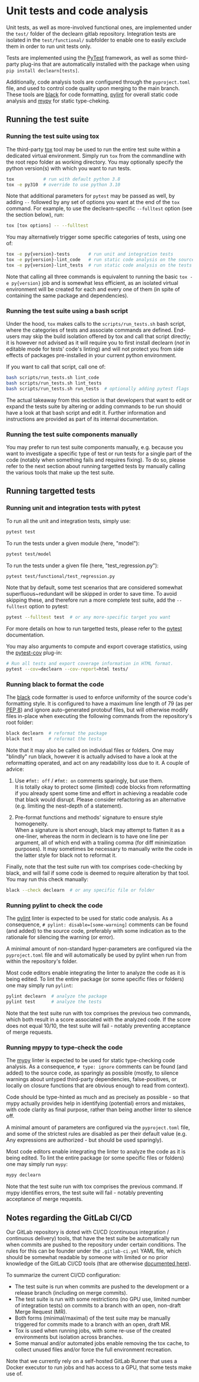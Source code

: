 # Unit tests and code analysis

Unit tests, as well as more-involved functional ones, are implemented under
the `test/` folder of the declearn gitlab repository. Integration tests are
isolated in the `test/functional/` subfolder to enable one to easily exclude
them in order to run unit tests only.

Tests are implemented using the [PyTest](https://docs.pytest.org) framework,
as well as some third-party plug-ins that are automatically installed with
the package when using `pip install declearn[tests]`.

Additionally, code analysis tools are configured through the `pyproject.toml`
file, and used to control code quality upon merging to the main branch. These
tools are [black](https://github.com/psf/black) for code formatting,
[pylint](https://pylint.pycqa.org/) for overall static code analysis and
[mypy](https://mypy.readthedocs.io/) for static type-cheking.


## Running the test suite

### Running the test suite using tox

The third-party [tox](https://tox.wiki/en/latest/) tool may be used to run
the entire test suite within a dedicated virtual environment. Simply run `tox`
from the commandline with the root repo folder as working directory. You may
optionally specify the python version(s) with which you want to run tests.

```bash
tox           # run with default python 3.8
tox -e py310  # override to use python 3.10
```

Note that additional parameters for `pytest` may be passed as well, by adding
`--` followed by any set of options you want at the end of the `tox` command.
For example, to use the declearn-specific `--fulltest` option (see the section
below), run:

```bash
tox [tox options] -- --fulltest
```

You may alternatively trigger some specific categories of tests, using one of:
```bash
tox -e py{version}-tests       # run unit and integration tests
tox -e py{version}-lint_code   # run static code analysis on the source code
tox -e py{version}-lint_tests  # run static code analysis on the tests' code
```

Note that calling all three commands is equivalent to running the basic
`tox -e py{version}` job and is somewhat less efficient, as an isolated
virtual environment will be created for each and every one of them (in
spite of containing the same package and dependencies).

### Running the test suite using a bash script

Under the hood, `tox` makes calls to the `scripts/run_tests.sh` bash script,
where the categories of tests and associate commands are defined. End-users
may skip the build isolation offered by tox and call that script directly;
it is however not advised as it will require you to first install declearn
(_not_ in editable mode for tests' code's linting) and will not protect you
from side effects of packages pre-installed in your current python environment.

If you want to call that script, call one of:
```bash
bash scripts/run_tests.sh lint_code
bash scripts/run_tests.sh lint_tests
bash scripts/run_tests.sh run_tests  # optionally adding pytest flags
```

The actual takeaway from this section is that developers that want to edit or
expand the tests suite by altering or adding commands to be run should have a
look at that bash script and edit it. Further information and instructions are
provided as part of its internal documentation.

### Running the test suite components manually

You may prefer to run test suite components manually, e.g. because you want
to investigate a specific type of test or run tests for a single part of the
code (notably when something fails and requires fixing). To do so, please
refer to the next section about running targetted tests by manually calling
the various tools that make up the test suite.

## Running targetted tests

### Running unit and integration tests with pytest

To run all the unit and integration tests, simply use:

```bash
pytest test
```

To run the tests under a given module (here, "model"):

```bash
pytest test/model
```

To run the tests under a given file (here, "test_regression.py"):

```bash
pytest test/functional/test_regression.py
```

Note that by default, some test scenarios that are considered somewhat
superfluous~redundant will be skipped in order to save time. To avoid
skipping these, and therefore run a more complete test suite, add the
`--fulltest` option to pytest:

```bash
pytest --fulltest test  # or any more-specific target you want
```

For more details on how to run targetted tests, please refer to the
[pytest](https://docs.pytest.org/) documentation.

You may also arguments to compute and export coverage statistics, using the
[pytest-cov](https://pytest-cov.readthedocs.io/en/latest/index.html) plug-in:

```bash
# Run all tests and export coverage information in HTML format.
pytest --cov=declearn --cov-report=html tests/
```

### Running black to format the code

The [black](https://github.com/psf/black) code formatter is used to enforce
uniformity of the source code's formatting style. It is configured to have
a maximum line length of 79 (as per [PEP 8](https://peps.python.org/pep-0008/))
and ignore auto-generated protobuf files, but will otherwise modify files
in-place when executing the following commands from the repository's root
folder:

```bash
black declearn  # reformat the package
black test      # reformat the tests
```

Note that it may also be called on individual files or folders.
One may "blindly" run black, however it is actually advised to have a look
at the reformatting operated, and act on any readability loss due to it. A
couple of advice:

1. Use `#fmt: off` / `#fmt: on` comments sparingly, but use them.
<br/>It is totally okay to protect some (limited) code blocks from
reformatting if you already spent some time and effort in achieving a
readable code that black would disrupt. Please consider refactoring as
an alternative (e.g. limiting the nest-depth of a statement).

2. Pre-format functions and methods' signature to ensure style homogeneity.
<br/>When a signature is short enough, black may attempt to flatten it as a
one-liner, whereas the norm in declearn is to have one line per argument,
all of which end with a trailing comma (for diff minimization purposes). It
may sometimes be necessary to manually write the code in the latter style
for black not to reformat it.

Finally, note that the test suite run with tox comprises code-checking by
black, and will fail if some code is deemed to require alteration by that
tool. You may run this check manually:

```bash
black --check declearn  # or any specific file or folder
```

### Running pylint to check the code

The [pylint](https://pylint.pycqa.org/) linter is expected to be used for
static code analysis. As a consequence, `# pylint: disable=[some-warning]`
comments can be found (and added) to the source code, preferably with some
indication as to the rationale for silencing the warning (or error).

A minimal amount of non-standard hyper-parameters are configured via the
`pyproject.toml` file and will automatically be used by pylint when run
from within the repository's folder.

Most code editors enable integrating the linter to analyze the code as it is
being edited. To lint the entire package (or some specific files or folders)
one may simply run `pylint`:

```bash
pylint declearn  # analyze the package
pylint test      # analyze the tests
```

Note that the test suite run with tox comprises the previous two commands,
which both result in a score associated with the analyzed code. If the score
does not equal 10/10, the test suite will fail - notably preventing acceptance
of merge requests.

### Running mpypy to type-check the code

The [mypy](https://mypy.readthedocs.io/) linter is expected to be used for
static type-checking code analysis. As a consequence, `# type: ignore` comments
can be found (and added) to the source code, as sparingly as possible (mostly,
to silence warnings about untyped third-party dependencies, false-positives,
or locally on closure functions that are obvious enough to read from context).

Code should be type-hinted as much and as precisely as possible - so that mypy
actually provides help in identifying (potential) errors and mistakes, with
code clarity as final purpose, rather than being another linter to silence off.

A minimal amount of parameters are configured via the `pyproject.toml` file,
and some of the strictest rules are disabled as per their default value (e.g.
Any expressions are authorized - but should be used sparingly).

Most code editors enable integrating the linter to analyze the code as it is
being edited. To lint the entire package (or some specific files or folders)
one may simply run `mypy`:

```bash
mypy declearn
```

Note that the test suite run with tox comprises the previous command. If mypy
identifies errors, the test suite will fail - notably preventing acceptance
of merge requests.

## Notes regarding the GitLab CI/CD

Our GitLab repository is doted with CI/CD (continuous integration / continuous
delivery) tools, that have the test suite be automatically run when commits are
pushed to the repository under certain conditions. The rules for this can be
founder under the `.gitlab-ci.yml` YAML file, which should be somewhat readable
by someone with limited or no prior knowledge of the GitLab CI/CD tools (that
are otherwise [documented here](https://docs.gitlab.com/ee/ci/)).

To summarize the current CI/CD configuration:

- The test suite is run when commits are pushed to the development or a release
  branch (including on merge commits).
- The test suite is run with some restrictions (no GPU use, limited number of
  integration tests) on commits to a branch with an open, non-draft Merge
  Request (MR).
- Both forms (minimal/maximal) of the test suite may be manually triggered for
  commits made to a branch with an open, draft MR.
- Tox is used when running jobs, with some re-use of the created environments
  but isolation across branches.
- Some manual and/or automated jobs enable removing the tox cache, to collect
  unused files and/or force the full environment recreation.

Note that we currently rely on a self-hosted GitLab Runner that uses a Docker
executor to run jobs and has access to a GPU, that some tests make use of.
